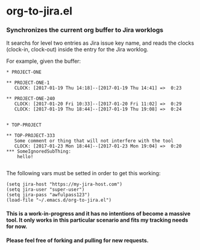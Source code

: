 # org-to-jira.el
### Synchronizes the current org buffer to Jira worklogs

It searchs for level two entries as Jira issue key name, and reads the clocks (clock-in, clock-out) inside the entry for the Jira worklog.

For example, given the buffer:
```
* PROJECT-ONE

** PROJECT-ONE-1
   CLOCK: [2017-01-19 Thu 14:18]--[2017-01-19 Thu 14:41] =>  0:23
   
** PROJECT-ONE-240
   CLOCK: [2017-01-20 Fri 10:33]--[2017-01-20 Fri 11:02] =>  0:29
   CLOCK: [2017-01-19 Thu 18:44]--[2017-01-19 Thu 19:08] =>  0:24
   

* TOP-PROJECT

** TOP-PROJECT-333
   Some comment or thing that will not interfere with the tool
   CLOCK: [2017-01-23 Mon 18:44]--[2017-01-23 Mon 19:04] =>  0:20
*** SomeIgnoredSubThing: 
    hello!
      
```

The following vars must be setted in order to get this working:
```
(setq jira-host "https://my-jira-host.com")
(setq jira-user "super-user")
(setq jira-pass "awfulpass123")
(load-file "~/.emacs.d/org-to-jira.el")
```


#### This is a work-in-progress and it has no intentions of become a massive tool. It only works in this particular scenario and fits my tracking needs for now. 

#### Please feel free of forking and pulling for new requests.
